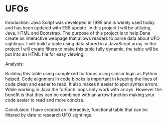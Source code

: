 # UFOs

Inroduction:
Java Script was developed in 1995 and is widely used today and has been updated with ES6 update.
In this project I will be utilizing, Java, HTML and Bootstrap.
The purpose of this project is to help Dana create an interactive webpage that allows
readers to parse data about UFO sightings. I will build a table using data stored in a JavaScript array. 
in the project I will create filters to make this table fully dynamic, the table will be put into an HTML file for easy viewing.

Analysis:

Building this table using complexed for loops using similar logic as Python helped. Code alignment in code blocks is important in keeping 
the lines of code clean and easier to read. It also makes it easier to spot syntax errors. While working in Java the forEach loops only work with arrays.
However the benefit is that they can be combined with an arrow function making your code easier to read and more concise.


Conclusion:
I have created an interactive, functional table that can be filtered by date to research UFO sightings.
 
